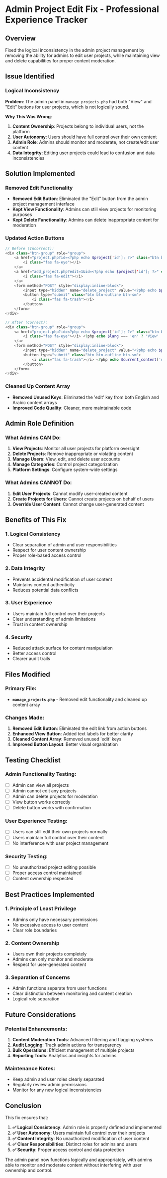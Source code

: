 # Admin Project Edit Fix - Professional Experience Tracker

## Overview
Fixed the logical inconsistency in the admin project management by removing the ability for admins to edit user projects, while maintaining view and delete capabilities for proper content moderation.

## Issue Identified

### **Logical Inconsistency**
**Problem**: The admin panel in `manage_projects.php` had both "View" and "Edit" buttons for user projects, which is not logically sound.

**Why This Was Wrong**:
1. **Content Ownership**: Projects belong to individual users, not the platform
2. **User Autonomy**: Users should have full control over their own content
3. **Admin Role**: Admins should monitor and moderate, not create/edit user content
4. **Data Integrity**: Editing user projects could lead to confusion and data inconsistencies

## Solution Implemented

### **Removed Edit Functionality**
- **Removed Edit Button**: Eliminated the "Edit" button from the admin project management interface
- **Kept View Functionality**: Admins can still view projects for monitoring purposes
- **Kept Delete Functionality**: Admins can delete inappropriate content for moderation

### **Updated Action Buttons**
```php
// Before (Incorrect):
<div class="btn-group" role="group">
    <a href="project.php?id=<?php echo $project['id']; ?>" class="btn btn-outline btn-sm">
        <i class="fas fa-eye"></i>
    </a>
    <a href="add_project.php?edit=1&id=<?php echo $project['id']; ?>" class="btn btn-outline btn-sm">
        <i class="fas fa-edit"></i>
    </a>
    <form method="POST" style="display:inline-block">
        <input type="hidden" name="delete_project" value="<?php echo $project['id']; ?>">
        <button type="submit" class="btn btn-outline btn-sm">
            <i class="fas fa-trash"></i>
        </button>
    </form>
</div>

// After (Correct):
<div class="btn-group" role="group">
    <a href="project.php?id=<?php echo $project['id']; ?>" class="btn btn-outline btn-sm">
        <i class="fas fa-eye"></i> <?php echo $lang === 'en' ? 'View' : 'عرض'; ?>
    </a>
    <form method="POST" style="display:inline-block">
        <input type="hidden" name="delete_project" value="<?php echo $project['id']; ?>">
        <button type="submit" class="btn btn-outline btn-sm">
            <i class="fas fa-trash"></i> <?php echo $current_content['delete']; ?>
        </button>
    </form>
</div>
```

### **Cleaned Up Content Array**
- **Removed Unused Keys**: Eliminated the 'edit' key from both English and Arabic content arrays
- **Improved Code Quality**: Cleaner, more maintainable code

## Admin Role Definition

### **What Admins CAN Do:**
1. **View Projects**: Monitor all user projects for platform oversight
2. **Delete Projects**: Remove inappropriate or violating content
3. **Manage Users**: View, edit, and delete user accounts
4. **Manage Categories**: Control project categorization
5. **Platform Settings**: Configure system-wide settings

### **What Admins CANNOT Do:**
1. **Edit User Projects**: Cannot modify user-created content
2. **Create Projects for Users**: Cannot create projects on behalf of users
3. **Override User Content**: Cannot change user-generated content

## Benefits of This Fix

### **1. Logical Consistency**
- Clear separation of admin and user responsibilities
- Respect for user content ownership
- Proper role-based access control

### **2. Data Integrity**
- Prevents accidental modification of user content
- Maintains content authenticity
- Reduces potential data conflicts

### **3. User Experience**
- Users maintain full control over their projects
- Clear understanding of admin limitations
- Trust in content ownership

### **4. Security**
- Reduced attack surface for content manipulation
- Better access control
- Clearer audit trails

## Files Modified

### **Primary File:**
- **`manage_projects.php`** - Removed edit functionality and cleaned up content array

### **Changes Made:**
1. **Removed Edit Button**: Eliminated the edit link from action buttons
2. **Enhanced View Button**: Added text labels for better clarity
3. **Cleaned Content Array**: Removed unused 'edit' keys
4. **Improved Button Layout**: Better visual organization

## Testing Checklist

### **Admin Functionality Testing:**
- [ ] Admin can view all projects
- [ ] Admin cannot edit any projects
- [ ] Admin can delete projects for moderation
- [ ] View button works correctly
- [ ] Delete button works with confirmation

### **User Experience Testing:**
- [ ] Users can still edit their own projects normally
- [ ] Users maintain full control over their content
- [ ] No interference with user project management

### **Security Testing:**
- [ ] No unauthorized project editing possible
- [ ] Proper access control maintained
- [ ] Content ownership respected

## Best Practices Implemented

### **1. Principle of Least Privilege**
- Admins only have necessary permissions
- No excessive access to user content
- Clear role boundaries

### **2. Content Ownership**
- Users own their projects completely
- Admins can only monitor and moderate
- Respect for user-generated content

### **3. Separation of Concerns**
- Admin functions separate from user functions
- Clear distinction between monitoring and content creation
- Logical role separation

## Future Considerations

### **Potential Enhancements:**
1. **Content Moderation Tools**: Advanced filtering and flagging systems
2. **Audit Logging**: Track admin actions for transparency
3. **Bulk Operations**: Efficient management of multiple projects
4. **Reporting Tools**: Analytics and insights for admins

### **Maintenance Notes:**
- Keep admin and user roles clearly separated
- Regularly review admin permissions
- Monitor for any new logical inconsistencies

## Conclusion

This fix ensures that:

1. **✅ Logical Consistency**: Admin role is properly defined and implemented
2. **✅ User Autonomy**: Users maintain full control over their projects
3. **✅ Content Integrity**: No unauthorized modification of user content
4. **✅ Clear Responsibilities**: Distinct roles for admins and users
5. **✅ Security**: Proper access control and data protection

The admin panel now functions logically and appropriately, with admins able to monitor and moderate content without interfering with user ownership and control.
